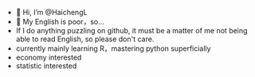 - 👋 Hi, I’m @HaichengL
- 👀 My English is poor，so...
- If I do anything puzzling on github, it must be a matter of me not being able to read English, so please don't care.
- currently mainly learning R，mastering python superficially
- economy interested 
- statistic interested


<!---
HaichengL/HaichengL is a ✨ special ✨ repository because its `README.md` (this file) appears on your GitHub profile.
You can click the Preview link to take a look at your changes.
--->
